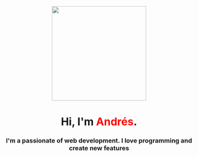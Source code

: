 <div id = "header" align="center">
    <img src="https://64.media.tumblr.com/604ce393cef474ee082433b535f272d3/026a1af30e0751b5-79/s400x600/b051f682adf5ccb0e0f87bb3d2fb2f26dc622518.gifv" width="250"/>
    <h1 align ="center">Hi, I'm <span style="color: #ff0000">Andrés</span>.</h1>
    <h3 align ="center">I'm a passionate of web development. I love programming and create new features</h3>
</div>


<!--
**andresito87/andresito87** is a ✨ _special_ ✨ repository because its `README.md` (this file) appears on your GitHub profile.

Here are some ideas to get you started:

- 🔭 I’m currently working on ...
- 🌱 I’m currently learning ...
- 👯 I’m looking to collaborate on ...
- 🤔 I’m looking for help with ...
- 💬 Ask me about ...
- 📫 How to reach me: ...
- 😄 Pronouns: ...
- ⚡ Fun fact: ...
-->
